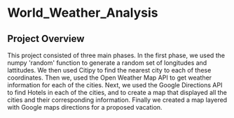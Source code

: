 # World_Weather_Analysis
## Project Overview

This project consisted of three main phases. In the first phase, we used the numpy 'random' function to generate a random set of longitudes and lattitudes. We then used Citipy to find the nearest city to each of these coordinates. Then we, used the Open Weather Map API to get weather information for each of the cities. Next, we used the Google Directions API to find Hotels in each of the cities, and to create a map that displayed all the cities and their corresponding information. Finally we created a map layered with Google maps directions for a proposed vacation. 
